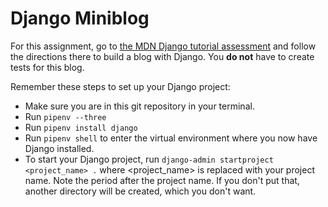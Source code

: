 # Django Miniblog

For this assignment, go to [the MDN Django tutorial assessment](https://developer.mozilla.org/en-US/docs/Learn/Server-side/Django/django_assessment_blog) and follow the directions there to build a blog with Django. You **do not** have to create tests for this blog.

Remember these steps to set up your Django project:

* Make sure you are in this git repository in your terminal.
* Run `pipenv --three`
* Run `pipenv install django`
* Run `pipenv shell` to enter the virtual environment where you now have Django installed.
* To start your Django project, run `django-admin startproject <project_name> .` where <project_name> is replaced with your project name. Note the period after the project name. If you don't put that, another directory will be created, which you don't want.
